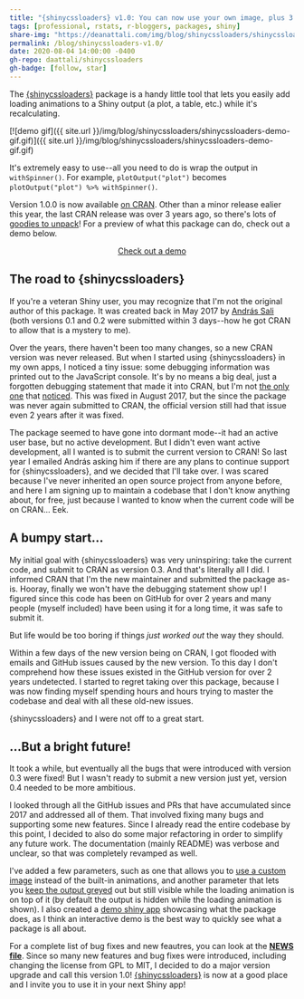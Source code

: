 ```yaml
---
title: "{shinycssloaders} v1.0: You can now use your own image, plus 3 years' worth of new features!"
tags: [professional, rstats, r-bloggers, packages, shiny]
share-img: "https://deanattali.com/img/blog/shinycssloaders/shinycssloaders.png"
permalink: /blog/shinycssloaders-v1.0/
date: 2020-08-04 14:00:00 -0400
gh-repo: daattali/shinycssloaders
gh-badge: [follow, star]
---
```


The [{shinycssloaders}](https://github.com/daattali/shinycssloaders/) package is a handy little tool that lets you easily add loading animations to a Shiny output (a plot, a table, etc.) while it's recalculating.

[![demo gif]({{ site.url }}/img/blog/shinycssloaders/shinycssloaders-demo-gif.gif)]({{ site.url }}/img/blog/shinycssloaders/shinycssloaders-demo-gif.gif)

It's extremely easy to use--all you need to do is wrap the output in `withSpinner()`. For example, `plotOutput("plot")` becomes `plotOutput("plot") %>% withSpinner()`.

Version 1.0.0 is now available [on CRAN](https://cran.r-project.org/package=shinycssloaders). Other than a minor release ealier this year, the last CRAN release was over 3 years ago, so there's lots of [goodies to unpack](https://github.com/daattali/shinycssloaders/blob/master/NEWS.md)! For a preview of what this package can do, check out a demo below.

<div style="text-align:center;">
<a class="btn btn-lg btn-success" href="https://daattali.com/shiny/shinycssloaders-demo/">Check out a demo</a>
</div>


## The road to {shinycssloaders}

If you're a veteran Shiny user, you may recognize that I'm not the original author of this package. It was created back in May 2017 by [András Sali](https://github.com/andrewsali) (both versions 0.1 and 0.2 were submitted within 3 days--how he got CRAN to allow that is a mystery to me). 

Over the years, there haven't been too many changes, so a new CRAN version was never released. But when I started using {shinycssloaders} in my own apps, I noticed a tiny issue: some debugging information was printed out to the JavaScript console. It's by no means a big deal, just a forgotten debugging statement that made it into CRAN, but I'm not [the only one](https://github.com/daattali/shinycssloaders/issues/6) that [noticed](https://github.com/daattali/shinycssloaders/issues/26). This was fixed in August 2017, but the since the package was never again submitted to CRAN, the official version still had that issue even 2 years after it was fixed.

The package seemed to have gone into dormant mode--it had an active user base, but no active development. But I didn't even want active development, all I wanted is to submit the current version to CRAN! So last year I emailed András asking him if there are any plans to continue support for {shinycssloaders}, and we decided that I'll take over. I was scared because I've never inherited an open source project from anyone before, and here I am signing up to maintain a codebase that I don't know anything about, for free, just because I wanted to know when the current code will be on CRAN... Eek.

## A bumpy start...

My initial goal with {shinycssloaders} was very uninspiring: take the current code, and submit to CRAN as version 0.3. And that's literally all I did. I informed CRAN that I'm the new maintainer and submitted the package as-is. Hooray, finally we won't have the debugging statement show up! I figured since this code has been on GitHub for over 2 years and many people (myself included) have been using it for a long time, it was safe to submit it.

But life would be too boring if things *just worked out* the way they should. 

Within a few days of the new version being on CRAN, I got flooded with emails and GitHub issues caused by the new version. To this day I don't comprehend how these issues existed in the GitHub version for over 2 years undetected. I started to regret taking over this package, because I was now finding myself spending hours and hours trying to master the codebase and deal with all these old-new issues. 

{shinycssloaders} and I were not off to a great start.

## ...But a bright future!

It took a while, but eventually all the bugs that were introduced with version 0.3 were fixed! But I wasn't ready to submit a new version just yet, version 0.4 needed to be more ambitious.

I looked through all the GitHub issues and PRs that have accumulated since 2017 and addressed all of them. That involved fixing many bugs and supporting some new features. Since I already read the entire codebase by this point, I decided to also do some major refactoring in order to simplify any future work. The documentation (mainly README) was verbose and unclear, so that was completely revamped as well.

I've added a few parameters, such as one that allows you to [use a custom image](https://github.com/daattali/shinycssloaders/issues/46) instead of the built-in animations, and another parameter that lets you [keep the output greyed](https://github.com/daattali/shinycssloaders/issues/22) out but still visible while the loading animation is on top of it (by default the output is hidden while the loading animation is shown). I also created a [demo shiny app](https://daattali.com/shiny/shinycssloaders-demo/) showcasing what the package does, as I think an interactive demo is the best way to quickly see what a package is all about.

For a complete list of bug fixes and new feautres, you can look at the **[NEWS file](https://github.com/daattali/shinycssloaders/blob/master/NEWS.md)**. Since so many new features and bug fixes were introduced, including changing the license from GPL to MIT, I decided to do a major version upgrade and call this version 1.0! [{shinycssloaders}](https://github.com/daattali/shinycssloaders/) is now at a good place and I invite you to use it in your next Shiny app!
